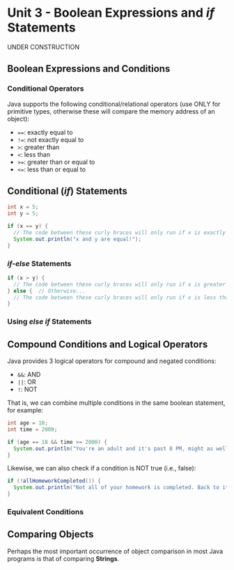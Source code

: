 # Unit 3 - Boolean Expressions and *if* Statements
UNDER CONSTRUCTION

## Boolean Expressions and Conditions


### Conditional Operators
Java supports the following conditional/relational operators (use ONLY for primitive types, otherwise these will compare the memory address of an object):
* `==`: exactly equal to 
* `!=`: not exactly equal to
* `>`: greater than
* `<`: less than
* `>=`: greater than or equal to
* `<=`: less than or equal to


## Conditional (*if*) Statements
```java
int x = 5;
int y = 5;

if (x == y) {
  // The code between these curly braces will only run if x is exactly equal to y
  System.out.println("x and y are equal!");
}
```


### *if-else* Statements
```java
if (x > y) {
  // The code between these curly braces will only run if x is greater than y
} else {  // Otherwise...
  // The code between these curly braces will only run if x is less than or equal to y
}
```

### Using *else if* Statements


## Compound Conditions and Logical Operators
Java provides 3 logical operators for compound and negated conditions:
* `&&`: AND
* `||`: OR
* `!`: NOT

That is, we can combine multiple conditions in the same boolean statement, for example:
```java
int age = 18;
int time = 2000;

if (age == 18 && time >= 2000) {
  System.out.println("You're an adult and it's past 8 PM, might as well go to sleep!");
}
```

Likewise, we can also check if a condition is NOT true (i.e., false):
```java
if (!allHomeworkCompleted()) {
  System.out.println("Not all of your homework is completed. Back to it!");
}
```

### Equivalent Conditions


## Comparing Objects
Perhaps the most important occurrence of object comparison in most Java programs is that of comparing **Strings**.


